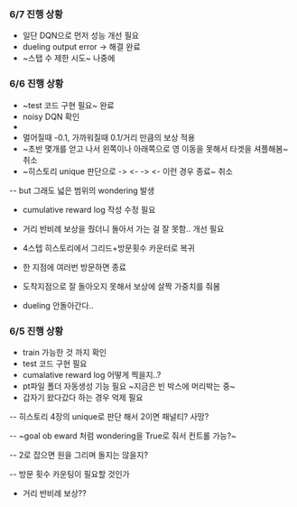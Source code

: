 ### 6/7 진행 상황
- 일단 DQN으로 먼저 성능 개선 필요
- dueling output error -> 해결 완료
- ~스탭 수 제한 시도~ 나중에

### 6/6 진행 상황

- ~test 코드 구현 필요~ 완료
- noisy DQN 확인
- 
- 멀어질때 -0.1, 가까워질때 0.1/거리 만큼의 보상 적용
- ~초반 몇개를 얻고 나서 왼쪽이나 아래쪽으로 영 이동을 못해서 타겟을 셔플해봄~ 취소
- ~히스토리 unique 판단으로 -> <- -> <- 이런 경우 종료~ 취소

 -- but 그래도 넓은 범위의 wondering 발생
 
- cumulative reward log 작성 수정 필요
- 거리 반비례 보상을 줬더니 돌아서 가는 걸 잘 못함.. 개선 필요


- 4스텝 히스토리에서 그리드+방문횟수 카운터로 복귀
- 한 지점에 여러번 방문하면 종료
- 도착지점으로 잘 돌아오지 못해서 보상에 살짝 가중치를 줘봄

- dueling 안돌아간다..


### 6/5 진행 상황
 - train 가능한 것 까지 확인
 - test 코드 구현 필요
 - cumalative reward log 어떻게 찍을지..?
 - pt파일 폴더 자동생성 기능 필요
 ~지금은 빈 박스에 머리박는 중~
 - 갑자기 왔다갔다 하는 경우 억제 필요

  -- 히스토리 4장의 unique로 판단 해서 2이면 패널티? 사망? 

  -- ~goal ob eward 처럼 wondering을 True로 줘서 컨트롤 가능?~

  -- 2로 잡으면 원을 그리며 돌지는 않을지?

  -- 방문 횟수 카운팅이 필요할 것인가 

 - 거리 반비례 보상??
 

